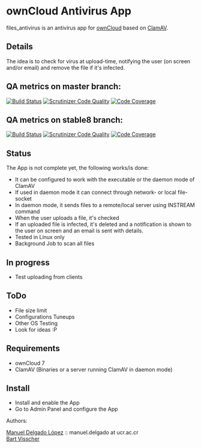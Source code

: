 # ownCloud Antivirus App   

files_antivirus is an antivirus app for [ownCloud](https://github.com/owncloud) based on [ClamAV](http://www.clamav.net).

## Details

The idea is to check for virus at upload-time, notifying the user (on screen and/or email) and
remove the file if it's infected.

## QA metrics on master branch:

[![Build Status](https://travis-ci.org/owncloud/files_antivirus.svg?branch=master)](https://travis-ci.org/owncloud/files_antivirus/branches)
[![Scrutinizer Code Quality](https://scrutinizer-ci.com/g/owncloud/files_antivirus/badges/quality-score.png?b=master)](https://scrutinizer-ci.com/g/owncloud/files_antivirus/?branch=master)
[![Code Coverage](https://scrutinizer-ci.com/g/owncloud/files_antivirus/badges/coverage.png?b=master)](https://scrutinizer-ci.com/g/owncloud/files_antivirus/?branch=master)

## QA metrics on stable8 branch:

[![Build Status](https://travis-ci.org/owncloud/files_antivirus.svg?branch=stable8)](https://travis-ci.org/owncloud/files_antivirus/branches)
[![Scrutinizer Code Quality](https://scrutinizer-ci.com/g/owncloud/files_antivirus/badges/quality-score.png?b=stable8)](https://scrutinizer-ci.com/g/owncloud/files_antivirus/?branch=stable8)
[![Code Coverage](https://scrutinizer-ci.com/g/owncloud/files_antivirus/badges/coverage.png?b=stable8)](https://scrutinizer-ci.com/g/owncloud/files_antivirus/?branch=stable8)

## Status

The App is not complete yet, the following works/is done:
* It can be configured to work with the executable or the daemon mode of ClamAV
* If used in daemon mode it can connect through network- or local file-socket
* In daemon mode, it sends files to a remote/local server using INSTREAM command
* When the user uploads a file, it's checked
* If an uploaded file is infected, it's deleted and a notification is shown to the user on screen and an email is sent with details.
* Tested in Linux only
* Background Job to scan all files

## In progress

* Test uploading from clients

## ToDo

* File size limit
* Configurations Tuneups
* Other OS Testing
* Look for ideas :P

## Requirements

* ownCloud 7
* ClamAV (Binaries or a server running ClamAV in daemon mode)


## Install

* Install and enable the App
* Go to Admin Panel and configure the App


Authors:

[Manuel Delgado López](https://github.com/valarauco/) :: manuel.delgado at ucr.ac.cr  
[Bart Visscher](https://github.com/bartv2/)
